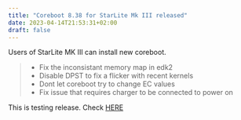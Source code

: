 ```yaml
---
title: "Coreboot 8.38 for StarLite Mk III released"
date: 2023-04-14T21:53:31+02:00
draft: false
---
```


Users of StarLite MK III can install new coreboot. 

> - Fix the inconsistant memory map in edk2
> - Disable DPST to fix a flicker with recent kernels
> - Dont let coreboot try to change EC values
> - Fix issue that requires charger to be connected to power on


This is testing release. Check [HERE](https://fwupd.org/lvfs/devices/com.starlabs.I3.coreboot)

